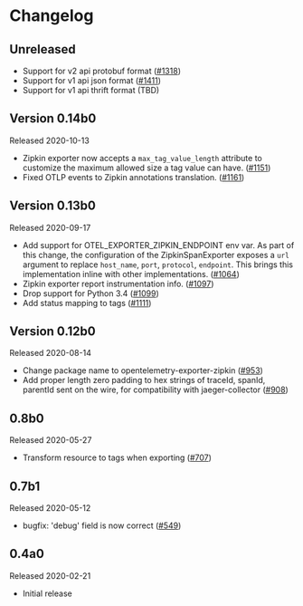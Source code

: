 # Changelog

## Unreleased

- Support for v2 api protobuf format ([#1318](https://github.com/open-telemetry/opentelemetry-python/pull/1318))
- Support for v1 api json format ([#1411](https://github.com/open-telemetry/opentelemetry-python/pull/1411))
- Support for v1 api thrift format (TBD)

## Version 0.14b0

Released 2020-10-13

- Zipkin exporter now accepts a ``max_tag_value_length`` attribute to customize the
  maximum allowed size a tag value can have. ([#1151](https://github.com/open-telemetry/opentelemetry-python/pull/1151)) 
- Fixed OTLP events to Zipkin annotations translation. ([#1161](https://github.com/open-telemetry/opentelemetry-python/pull/1161))

## Version 0.13b0

Released 2020-09-17

- Add support for OTEL_EXPORTER_ZIPKIN_ENDPOINT env var. As part of this change, the 
  configuration of the ZipkinSpanExporter exposes a `url` argument to replace `host_name`,
  `port`, `protocol`, `endpoint`. This brings this implementation inline with other
  implementations. 
  ([#1064](https://github.com/open-telemetry/opentelemetry-python/pull/1064))
- Zipkin exporter report instrumentation info. 
  ([#1097](https://github.com/open-telemetry/opentelemetry-python/pull/1097))  
- Drop support for Python 3.4
  ([#1099](https://github.com/open-telemetry/opentelemetry-python/pull/1099))
- Add status mapping to tags
  ([#1111](https://github.com/open-telemetry/opentelemetry-python/issues/1111))

## Version 0.12b0

Released 2020-08-14

- Change package name to opentelemetry-exporter-zipkin
  ([#953](https://github.com/open-telemetry/opentelemetry-python/pull/953))
- Add proper length zero padding to hex strings of traceId, spanId, parentId sent on the wire, for compatibility with jaeger-collector
  ([#908](https://github.com/open-telemetry/opentelemetry-python/pull/908))

## 0.8b0

Released 2020-05-27

- Transform resource to tags when exporting
  ([#707](https://github.com/open-telemetry/opentelemetry-python/pull/707))

## 0.7b1

Released 2020-05-12

- bugfix: 'debug' field is now correct
  ([#549](https://github.com/open-telemetry/opentelemetry-python/pull/549))

## 0.4a0

Released 2020-02-21

- Initial release

